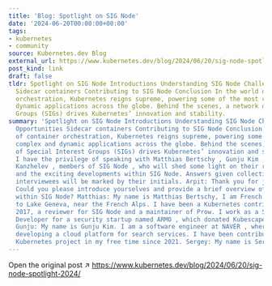 ```yaml
---
title: 'Blog: Spotlight on SIG Node'
date: '2024-06-20T00:00:00+00:00'
tags:
- kubernetes
- community
source: Kubernetes.dev Blog
external_url: https://www.kubernetes.dev/blog/2024/06/20/sig-node-spotlight-2024/
post_kind: link
draft: false
tldr: Spotlight on SIG Node Introductions Understanding SIG Node Challenges and Opportunities
  Sidecar containers Contributing to SIG Node Conclusion In the world of container
  orchestration, Kubernetes reigns supreme, powering some of the most complex and
  dynamic applications across the globe. Behind the scenes, a network of Special Interest
  Groups (SIGs) drives Kubernetes’ innovation and stability.
summary: 'Spotlight on SIG Node Introductions Understanding SIG Node Challenges and
  Opportunities Sidecar containers Contributing to SIG Node Conclusion In the world
  of container orchestration, Kubernetes reigns supreme, powering some of the most
  complex and dynamic applications across the globe. Behind the scenes, a network
  of Special Interest Groups (SIGs) drives Kubernetes’ innovation and stability. Today,
  I have the privilege of speaking with Matthias Bertschy , Gunju Kim , and Sergey
  Kanzhelev , members of SIG Node , who will shed some light on their roles, challenges,
  and the exciting developments within SIG Node. Answers given collectively by all
  interviewees will be marked by their initials. Arpit: Thank you for joining us today.
  Could you please introduce yourselves and provide a brief overview of your roles
  within SIG Node? Matthias: My name is Matthias Bertschy, I am French and live next
  to Lake Geneva, near the French Alps. I have been a Kubernetes contributor since
  2017, a reviewer for SIG Node and a maintainer of Prow. I work as a Senior Kubernetes
  Developer for a security startup named ARMO , which donated Kubescape to the CNCF.
  Gunju: My name is Gunju Kim. I am a software engineer at NAVER , where I focus on
  developing a cloud platform for search services. I have been contributing to the
  Kubernetes project in my free time since 2021. Sergey: My name is Sergey Kanzhelev.'
---
```

Open the original post ↗ https://www.kubernetes.dev/blog/2024/06/20/sig-node-spotlight-2024/
